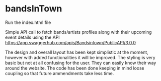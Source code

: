 # bandsInTown
Run the index.html file

Simple API call to fetch bands/artists profiles along with their upcoming event details using the API https://app.swaggerhub.com/apis/Bandsintown/PublicAPI/3.0.0

The design and overall layout has been kept simplistic at the moment, however with added functionalities it will be improved.
The styling is very basic but not at all confusing for the user. They can easily know their way around the website.
The code has been done keeping in mind loose coupling so that future ammendments take less time. 
